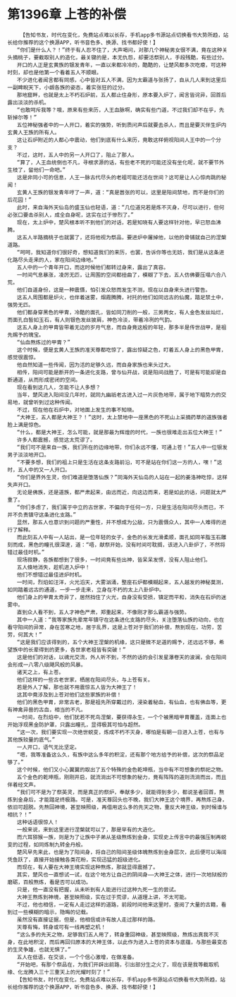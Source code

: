 # 第1396章 上苍的补偿
        【告知书友，时代在变化，免费站点难以长存，手机app多书源站点切换看书大势所趋，站长给你推荐的这个换源APP，听书音色多、换源、找书都好使！】
       “你们是什么人？！”终于有人忍不住了，大声喝问，对那几个神秘男女很不满，竟在这种关头摘桃子，要截取别人的造化，最关键的是，本无仇怨，却要活祭别人，手段残酷，有些过分。
       开口的人正是玄黄族的银发青年，一直以来都冷冷的，酷酷的，让楚风都多次吃瘪，可这种时刻，却也是他第一个看着五人不顺眼。
       不少进化者闻言都有同感，心中皆对五人不满，因为太霸道与张扬了，自从几人来到这里后一副睥睨天下，小觑各族的姿态，着实张狂的过分。
       那地窟畔，也就是太上不朽石炉前，五人都止住身形，原本要入炉了，闻言皆诧异，回首后露出淡淡的杀机。
       “也敢呵斥我等？哦，原来有些来历，人王血脉啊，确实有些门道，不过我们却不在乎，先斩掉尔等！”
       五位神秘强者中的一人开口，着实的强势，听到质问声后就要去杀人，而且是要灭伴生炉内玄黄人王族的所有人。
       这让石炉附近的人都心中震动，他们到底有什么来历，竟敢这样俯视阳间人王中的一个分支？
       不过，这时，五人中的另一人开口了，阻止了那人。
       “算了，人王血统倒也不凡，寻根求源的话，有些老不死的可能还没有坐化呢，就不要节外生枝了，留他们一命吧。”
       这是非同小可的信息，人王一脉古代尽头的老祖可能还活在世间？这可是让人心惊肉跳的秘闻！
       玄黄人王族的银发青年哼了一声，道：“真是嚣张的可以，这里是阳间禁地，而不是你们的后花园！”
       此时，来自海外天仙岛的盛玉仙也轻语，道：“几位道兄若是炼不灭身，尽可以进行，但何必张口要击杀别人，成全自身呢，这实在过于惨烈了。”
       现在，太上炉中，楚风根本听不到他们的对话，若是知晓有人要这样针对他，早已怒血沸腾。
       这五人半路摘桃子也就罢了，还将他视为祭品，要进炉中屠掉他，以他的骨铺就自己的涅槃道路。
       “呵呵，我知道你们很好奇，想知道我们的来历，也罢，告诉你等也无妨，我们是从这条进化路尽头走来的人，家在阳间边缘地。”
       五人中的一个青年开口，而这时候他们都转过身来，露出了真容。
       一时间气息暴涨，凌厉无匹，让周围的空间都扭曲了，模糊了下去，五人仿佛要压塌六合八荒。
       他们自道身份，这是一种震慑，怕引发众怒而发生不测，现在以自身来头进行警告。
       这五人周围都是炉火，也伴着迷雾，烟霞腾腾，衬托的他们如同远古的仙魔，踏足禁土中，强势无匹。
       他们都身穿黑色的甲胄，冷酷的面孔，皆如同刀削的一般，三男两女，有人金色发丝灿烂，而面孔白皙如玉石，有人则银色发丝披肩，神色冷淡，带着冷冽的气韵。
       这五人身上的甲胄皆带着无边的岁月气息，而自身竟这般的年轻，那多半是传世战甲，是祖先赐予的瑰宝。
       “仙血熬炼过的甲胄？”
       这个时候，便是玄黄人王族的准天尊都吃惊了，露出惊疑之色，盯着五人身上的黑色甲胄，感觉很震惊。
       他自然知道一些传闻，因为活的足够久远，而自身家族也来头过大。
       相传，阳间可能是断开的一条进化支路，曾与仙开战，说是阳间战胜了，可是有可能却是自断通道，从而形成密闭的空间。
       现在看到这几人，怎能不让人多想？
       当年，楚风进入阳间没几年时，就同九幽祇老古进入过一片灰色地带，属于地下暗势力的交易地，就曾听到过这种传闻。
       不过，现在他在石炉中，对地面上发生的事不知晓。
       “大神王，五人都是大神王？！”这时，太上禁地中一座黑色的不死山上采摘药草的道族强者脸上满是惊色。
       “什么，都是大神王，怎么可能，就是那最为辉煌的时代，一族也很难走出五位大神王！”
       许多人都震撼，感觉这太荒谬了。
       “我们可不是来自一族，我们所在的边缘地带，你们永远不懂，可通上苍！”五人中一位银发男子淡淡地开口。
       “不要多想，我们的祖上只是生活在这条支路前沿，可不是站在你们这一方的人，嘿！”这时，五人中的又一人开口。
       “你们是界外生灵，你们难道是堕落仙族？”同海外天仙岛的人站在一起的姜洛神吃惊，这样失声开口。
       无论是佛族，还是道族，都严肃起来，由远而近，向这边而来，若是如此的话，问题就太严重了。
       “你们多虑了，我们属于中立的古世家，不偏向于任何一方，只是生活在阳间尽头而已，不并不负责镇守这条进化支路。”
       显然，那五人也意识到问题的严重性，并不想成为公敌，只为震慑众人，其中一人难得的进行了解释。
       而此刻五人中有一人站出，是一位年轻的女子，金色的长发光滑柔顺，面孔如同羊脂玉石雕刻而成，黑色的瞳孔很深邃，道：“唔，献祭开始，没有时间可耽搁，该进入八卦炉了，不然将错过最佳时机。”
       现场寂静，各族都想到了很多，一时间竟有些出神，皆呆呆发愣，没有人阻止他们。
       五人倏地消失，趁机进入炉中！
       他们不想错过最佳进炉时机。
       一时间，烈焰如汪洋，火光滔天，大雾汹涌，整座石炉都模糊起来，五人越发的神秘莫测，如同踏着远古的通道，一步一步走来，立身在不朽的太上八卦炉中。
       他们身上的甲胄太奇异了，居然挡住了火光，自身没有受损，镇定而平和，消失在石炉的迷雾中。
       直到众人看不到，五人才神色严肃，郑重起来，不像刚才那么霸道与强势。
       其中一人道：“我等家族先辈常年镇守在这条进化支路的尽头，关注堕落仙族的动向，也在看守阳间的异常，身在苦寒之地，居于乱界，这是上苍对于我们的补偿，熬到现在，功劳，苦劳，何其大！”
       “这是我们应该得到的，五个大神王涅槃的机缘，这只是微不足道的赐予，还远远不够，希望族中的长辈得到的更多，各世家老祖皆有突破！”
       这是他们的对话，以魂光交流，外人听不到，不然的话的会引发星瀑卷天的波澜，会在阳间会形成一八零八级飓风般的风暴。
       诸天之上，有上苍。
       他们这样的一些古老世家，栖居在阳间尽头，与上苍有关。
       若是外人了解，那也就不用震惊五人皆为大神王了！
       这其中竟涉及到上苍对他们这些家族的补偿！
       他们的黑色甲胄，非常古老，那是祖先所穿戴过的，浸染着秘血，有仙血，也有佛血等，更有神禽异兽的古血，相当的不凡。
       一时间，在烈焰中，他们犹若不死鸟涅槃，要获得永生，一个个被黑暗甲胄覆盖，连面上也开始浮现黑金防护罩，只露出瞳孔，显得极其可怕与超然。
       “这一次，我们要实现一次绝世蜕变，炼成不朽不灭身，哪怕是有朝一日进入上苍，也有与其他族较量的底气。”
       一人开口，语气无比坚定。
       “嗯，我等准备这么久，有族中这么多年的积淀，还有那个地方给予的补偿，这次的祭品足够了。”
       这个时候，他们又小心翼翼的取出了五个特殊的金色乾坤瓶，当中有不可想象的祭祀之物。
       五个金色的乾坤瓶，刚刚开启，就流淌出不可想象的秘力，竟有阵阵的道则流淌而出，而且伴着经文声。
       “我们可不是为了祭英灵，而是真正的祭炉，奉献多少，就能得到多少，都说圣者回首，熬炼到金身后，才能踏足终极路。可是，准天尊回头也不晚，我们大神王这个境界，再熬炼己身，依旧可超脱。先熬回神境，甚至映照级，再借用这么多的先天之物，重反大神王级，到时候谁与相抗？！”
       这种话语很惊人！
       一般来说，来到这里进行涅槃就可以了，那是罕有的大造化。
       而六耳猕猴一族，则是为了让族中子弟从圣级熬炼到金身，实现史上传言中的最强压制再蜕变的过程，如同炼制九转金丹般。
       楚风早先来此，也是为了阳间身，将自己的阳间圣级体魄熬炼到金身层次，此后便可以海阔凭鱼跃了，直接开始接触各类花粉，实现迅猛的超级进化。
       而现在，有人要在大神王境实现这种熬炼，那就显得震撼了。
       其实，楚风也一直想试一试，在这个地方让自己的阴间身——大神王之体，进行一次地狱般的磨砺，百般熬炼，看是否可以成功。
       只是，他一直没有把握，从未听到有人能进行过这种九死一生的尝试。
       大神王熬炼到神境，甚至映照级，实在过于荒谬，从道理上讲，不太可能。
       不过，他也相信，一定有人走过这样的道路，前段时间他来这里时，查阅了大量的古籍，看到过一些模糊的暗示，隐晦的记载。
       虽然没有直接证据，但是，他相信或许有故人走过那样的路。
       天尊有悔，转身或可有一线再塑之机！
       “这么多的先天之物，足够我们五人用了，转身重回神级，甚至映照级，熬炼出真我不灭身，在此地积淀，而后再回归原本的大神王体，以此作为进入上苍的资本与底蕴，与那些最变态的生灵争雄，也就无惧了。”
       五人在低语，在交谈，一个个信心激增，在做准备。
       “开始吧，有那个祭品在，为我们开辟出前路，引出部分生之火了，现在该是我等截取机缘、化龙腾入三十三重天上的光耀时刻了！”
       【告知书友，时代在变化，免费站点难以长存，手机app多书源站点切换看书大势所趋，站长给你推荐的这个换源APP，听书音色多、换源、找书都好使！】